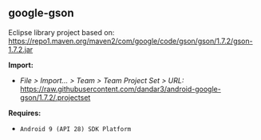## google-gson

Eclipse library project based on:<br/>
https://repo1.maven.org/maven2/com/google/code/gson/gson/1.7.2/gson-1.7.2.jar

**Import:**
- _File > Import... > Team > Team Project Set > URL:_<br/>
  https://raw.githubusercontent.com/dandar3/android-google-gson/1.7.2/.projectset

**Requires:**
- `Android 9 (API 28) SDK Platform`